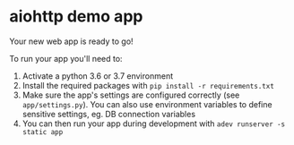 aiohttp demo app
================

Your new web app is ready to go!

To run your app you'll need to:

1. Activate a python 3.6 or 3.7 environment
2. Install the required packages with `pip install -r requirements.txt`
3. Make sure the app's settings are configured correctly (see `app/settings.py`). You can also
 use environment variables to define sensitive settings, eg. DB connection variables
4. You can then run your app during development with `adev runserver -s static app`

